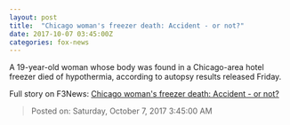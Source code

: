 ```yaml
---
layout: post
title:  "Chicago woman's freezer death: Accident - or not?"
date: 2017-10-07 03:45:00Z
categories: fox-news
---
```


A 19-year-old woman whose body was found in a Chicago-area hotel freezer died of hypothermia, according to autopsy results released Friday.


Full story on F3News: [Chicago woman's freezer death: Accident - or not?](http://www.f3nws.com/n/d2xERF)

> Posted on: Saturday, October 7, 2017 3:45:00 AM
